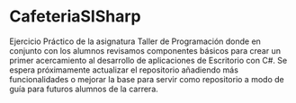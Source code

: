 # CafeteriaSISharp

Ejercicio Práctico de la asignatura Taller de Programación donde en conjunto con los alumnos revisamos componentes 
básicos para crear un primer acercamiento al desarrollo de aplicaciones de Escritorio con C#. Se espera próximamente actualizar el
repositorio añadiendo más funcionalidades o mejorar la base para servir como repositorio a modo de guía para futuros alumnos de la carrera.
